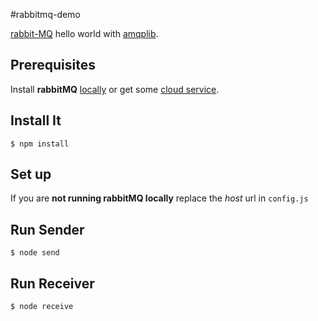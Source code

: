 #rabbitmq-demo

[rabbit-MQ](https://www.rabbitmq.com) hello world with [amqplib](https://www.npmjs.com/package/amqplib).

## Prerequisites

Install **rabbitMQ** [locally](http://www.rabbitmq.com/download.html) or get some [cloud service](https://www.cloudamqp.com/).

## Install It
`$ npm install`

## Set up
If you are **not running rabbitMQ locally** replace the *host* url in `config.js`

## Run Sender
`$ node send`

## Run Receiver
`$ node receive`

